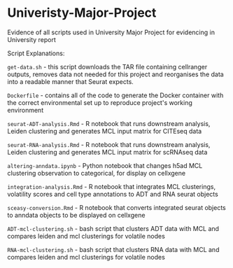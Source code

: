 # Univeristy-Major-Project
Evidence of all scripts used in University Major Project for evidencing in University report

Script Explanations:

`get-data.sh` - this script downloads the TAR file containing cellranger outputs, removes data not needed for this project and reorganises the data into a readable manner that Seurat expects.

`Dockerfile` - contains all of the code to generate the Docker container with the correct environmental set up to reproduce project's working environment

`seurat-ADT-analysis.Rmd` - R notebook that runs downstream analysis, Leiden clustering and generates MCL input matrix for CITEseq data

`seurat-RNA-analysis.Rmd` - R notebook that runs downstream analysis, Leiden clustering and generates MCL input matrix for scRNAseq data

`altering-anndata.ipynb` - Python notebook that changes h5ad MCL clustering observation to categorical, for display on cellxgene

`integration-analysis.Rmd` - R notebook that integrates MCL clusterings, volatility scores and cell type annotations to ADT and RNA seurat objects 

`sceasy-conversion.Rmd` - R notebook that converts integrated seurat objects to anndata objects to be displayed on cellxgene

`ADT-mcl-clustering.sh` - bash script that clusters ADT data with MCL and compares leiden and mcl clusterings for volatile nodes

`RNA-mcl-clustering.sh` - bash script that clusters RNA data with MCL and compares leiden and mcl clusterings for volatile nodes
